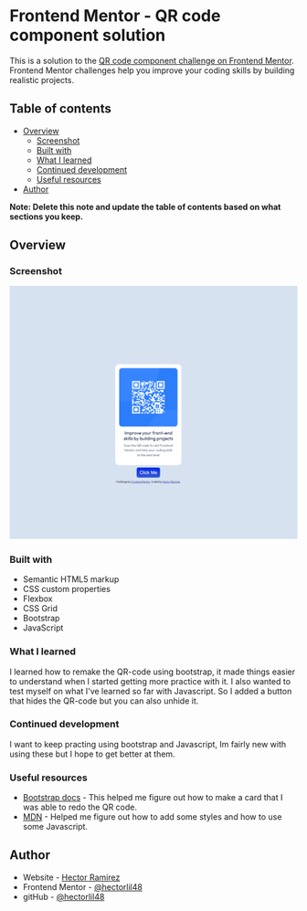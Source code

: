 # Frontend Mentor - QR code component solution

This is a solution to the [QR code component challenge on Frontend Mentor](https://www.frontendmentor.io/challenges/qr-code-component-iux_sIO_H). Frontend Mentor challenges help you improve your coding skills by building realistic projects. 

## Table of contents

- [Overview](#overview)
  - [Screenshot](#screenshot)
  - [Built with](#built-with)
  - [What I learned](#what-i-learned)
  - [Continued development](#continued-development)
  - [Useful resources](#useful-resources)
- [Author](#author)

**Note: Delete this note and update the table of contents based on what sections you keep.**

## Overview

### Screenshot

![](./images/qr-pic-min.png)


### Built with

- Semantic HTML5 markup
- CSS custom properties
- Flexbox
- CSS Grid
- Bootstrap
- JavaScript


### What I learned

I learned how to remake the QR-code using bootstrap, it made things easier to understand when I started getting more practice with it. I also wanted to test myself on what I've learned so far with Javascript. So I added a button that hides the QR-code but you can also unhide it.


### Continued development

I want to keep practing using bootstrap and Javascript, Im fairly new with using these but I hope to get better at them.


### Useful resources

- [Bootstrap docs](https://www.bootstrap.com) - This helped me figure out how to make a card that I was able to redo the QR code.
- [MDN](https://www.mdn.com) - Helped me figure out how to add some styles and how to use some Javascript.


## Author

- Website - [Hector Ramirez](https://www.hectoramirez.com)
- Frontend Mentor - [@hectorlil48](https://www.frontendmentor.io/profile/hectorlil48)
- gitHub - [@hectorlil48](https://www.github.com/hectorlil48)

